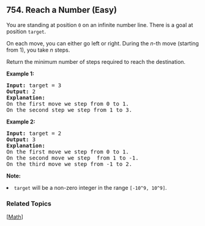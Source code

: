 <!--|This file generated by command(leetcode description); DO NOT EDIT.    |-->
<!--+----------------------------------------------------------------------+-->
<!--|@author    Openset <openset.wang@gmail.com>                           |-->
<!--|@link      https://github.com/openset                                 |-->
<!--|@home      https://github.com/openset/leetcode                        |-->
<!--+----------------------------------------------------------------------+-->

## 754. Reach a Number (Easy)

<p>
You are standing at position <code>0</code> on an infinite number line.  There is a goal at position <code>target</code>.
</p><p>
On each move, you can either go left or right.  During the <i>n</i>-th move (starting from 1), you take <i>n</i> steps.
</p><p>
Return the minimum number of steps required to reach the destination.
</p>

<p><b>Example 1:</b><br />
<pre>
<b>Input:</b> target = 3
<b>Output:</b> 2
<b>Explanation:</b>
On the first move we step from 0 to 1.
On the second step we step from 1 to 3.
</pre>
</p>

<p><b>Example 2:</b><br />
<pre>
<b>Input:</b> target = 2
<b>Output:</b> 3
<b>Explanation:</b>
On the first move we step from 0 to 1.
On the second move we step  from 1 to -1.
On the third move we step from -1 to 2.
</pre>
</p>

<p><b>Note:</b><br>
<li><code>target</code> will be a non-zero integer in the range <code>[-10^9, 10^9]</code>.</li>
</p>

### Related Topics
[[Math](https://github.com/openset/leetcode/tree/master/tag/math/README.md)] 